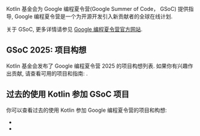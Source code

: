[//]: # (title: 使用 Kotlin 参加 Google 编程夏令营)

Kotlin 基金会为 Google 编程夏令营(Google Summer of Code， GSoC) 提供指导,
Google 编程夏令营是一个为开源开发引入新贡献者的全球在线计划.

关于 GSoC, 更多详情请参见 [Google 编程夏令营官方网站](https://summerofcode.withgoogle.com/).

## GSoC 2025: 项目构想

Kotlin 基金会发布了 Google 编程夏令营 2025 的项目构想列表.
如果你有兴趣作出贡献, 请查看可用的项目和指南: [](gsoc-2025.md).


## 过去的使用 Kotlin 参加 GSoC 项目

你可以查看过去的使用 Kotlin 参加 Google 编程夏令营的项目和构想:

* [](gsoc-2024.md)
* [](gsoc-2023.md)
